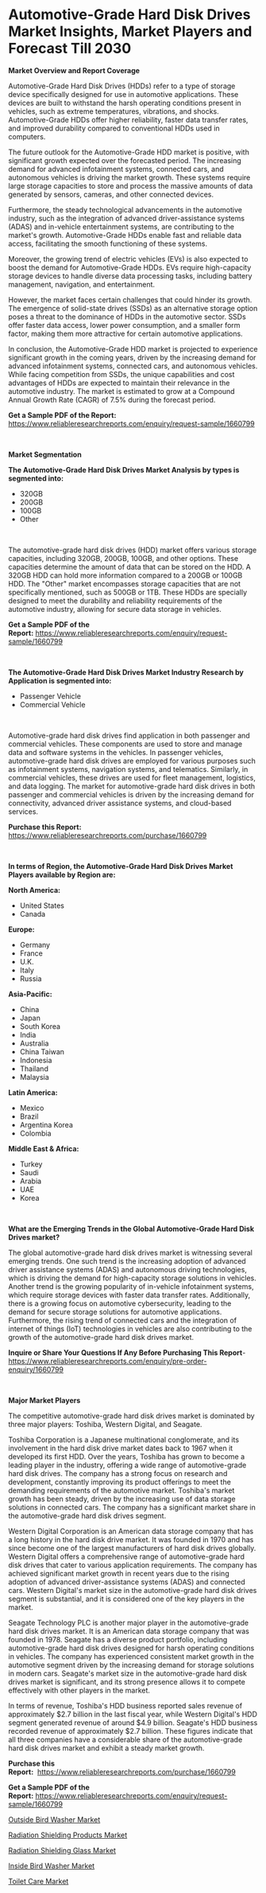 <p><h1>Automotive-Grade Hard Disk Drives Market Insights, Market Players and Forecast Till 2030</h1></p><p><strong>Market Overview and Report Coverage</strong></p>
<p><p>Automotive-Grade Hard Disk Drives (HDDs) refer to a type of storage device specifically designed for use in automotive applications. These devices are built to withstand the harsh operating conditions present in vehicles, such as extreme temperatures, vibrations, and shocks. Automotive-Grade HDDs offer higher reliability, faster data transfer rates, and improved durability compared to conventional HDDs used in computers.</p><p>The future outlook for the Automotive-Grade HDD market is positive, with significant growth expected over the forecasted period. The increasing demand for advanced infotainment systems, connected cars, and autonomous vehicles is driving the market growth. These systems require large storage capacities to store and process the massive amounts of data generated by sensors, cameras, and other connected devices.</p><p>Furthermore, the steady technological advancements in the automotive industry, such as the integration of advanced driver-assistance systems (ADAS) and in-vehicle entertainment systems, are contributing to the market's growth. Automotive-Grade HDDs enable fast and reliable data access, facilitating the smooth functioning of these systems.</p><p>Moreover, the growing trend of electric vehicles (EVs) is also expected to boost the demand for Automotive-Grade HDDs. EVs require high-capacity storage devices to handle diverse data processing tasks, including battery management, navigation, and entertainment.</p><p>However, the market faces certain challenges that could hinder its growth. The emergence of solid-state drives (SSDs) as an alternative storage option poses a threat to the dominance of HDDs in the automotive sector. SSDs offer faster data access, lower power consumption, and a smaller form factor, making them more attractive for certain automotive applications.</p><p>In conclusion, the Automotive-Grade HDD market is projected to experience significant growth in the coming years, driven by the increasing demand for advanced infotainment systems, connected cars, and autonomous vehicles. While facing competition from SSDs, the unique capabilities and cost advantages of HDDs are expected to maintain their relevance in the automotive industry. The market is estimated to grow at a Compound Annual Growth Rate (CAGR) of 7.5% during the forecast period.</p></p>
<p><strong>Get a Sample PDF of the Report:</strong> <a href="https://www.reliableresearchreports.com/enquiry/request-sample/1660799">https://www.reliableresearchreports.com/enquiry/request-sample/1660799</a></p>
<p>&nbsp;</p>
<p><strong>Market Segmentation</strong></p>
<p><strong>The Automotive-Grade Hard Disk Drives Market Analysis by types is segmented into:</strong></p>
<p><ul><li>320GB</li><li>200GB</li><li>100GB</li><li>Other</li></ul></p>
<p>&nbsp;</p>
<p><p>The automotive-grade hard disk drives (HDD) market offers various storage capacities, including 320GB, 200GB, 100GB, and other options. These capacities determine the amount of data that can be stored on the HDD. A 320GB HDD can hold more information compared to a 200GB or 100GB HDD. The "Other" market encompasses storage capacities that are not specifically mentioned, such as 500GB or 1TB. These HDDs are specially designed to meet the durability and reliability requirements of the automotive industry, allowing for secure data storage in vehicles.</p></p>
<p><strong>Get a Sample PDF of the Report:</strong>&nbsp;<a href="https://www.reliableresearchreports.com/enquiry/request-sample/1660799">https://www.reliableresearchreports.com/enquiry/request-sample/1660799</a></p>
<p>&nbsp;</p>
<p><strong>The Automotive-Grade Hard Disk Drives Market Industry Research by Application is segmented into:</strong></p>
<p><ul><li>Passenger Vehicle</li><li>Commercial Vehicle</li></ul></p>
<p>&nbsp;</p>
<p><p>Automotive-grade hard disk drives find application in both passenger and commercial vehicles. These components are used to store and manage data and software systems in the vehicles. In passenger vehicles, automotive-grade hard disk drives are employed for various purposes such as infotainment systems, navigation systems, and telematics. Similarly, in commercial vehicles, these drives are used for fleet management, logistics, and data logging. The market for automotive-grade hard disk drives in both passenger and commercial vehicles is driven by the increasing demand for connectivity, advanced driver assistance systems, and cloud-based services.</p></p>
<p><strong>Purchase this Report:</strong>&nbsp; <a href="https://www.reliableresearchreports.com/purchase/1660799">https://www.reliableresearchreports.com/purchase/1660799</a></p>
<p>&nbsp;</p>
<p><strong>In terms of Region, the Automotive-Grade Hard Disk Drives Market Players available by Region are:</strong></p>
<p>
    <p> <strong> North America: </strong>
        <ul>
            <li>United States</li>
            <li>Canada</li>
        </ul>
        </p> 
    <p> <strong> Europe: </strong>
        <ul>
            <li>Germany</li>
            <li>France</li>
            <li>U.K.</li>
            <li>Italy</li>
            <li>Russia</li>
        </ul>
        </p> 
    <p> <strong> Asia-Pacific: </strong>
        <ul>
            <li>China</li>
            <li>Japan</li>
            <li>South Korea</li>
            <li>India</li>
            <li>Australia</li>
            <li>China Taiwan</li>
            <li>Indonesia</li>
            <li>Thailand</li>
            <li>Malaysia</li>
        </ul>
        </p> 
    <p> <strong> Latin America: </strong>
        <ul>
            <li>Mexico</li>
            <li>Brazil</li>
            <li>Argentina Korea</li>
            <li>Colombia</li>
        </ul>
        </p> 
    <p> <strong> Middle East & Africa: </strong>
        <ul>
            <li>Turkey</li>
            <li>Saudi</li>
            <li>Arabia</li>
            <li>UAE</li>
            <li>Korea</li>
        </ul>
    </p>
    </p>
<p>&nbsp;</p>
<p><strong>What are the Emerging Trends in the Global Automotive-Grade Hard Disk Drives market?</strong></p>
<p><p>The global automotive-grade hard disk drives market is witnessing several emerging trends. One such trend is the increasing adoption of advanced driver assistance systems (ADAS) and autonomous driving technologies, which is driving the demand for high-capacity storage solutions in vehicles. Another trend is the growing popularity of in-vehicle infotainment systems, which require storage devices with faster data transfer rates. Additionally, there is a growing focus on automotive cybersecurity, leading to the demand for secure storage solutions for automotive applications. Furthermore, the rising trend of connected cars and the integration of internet of things (IoT) technologies in vehicles are also contributing to the growth of the automotive-grade hard disk drives market.</p></p>
<p><strong>Inquire or Share Your Questions If Any Before Purchasing This Report</strong>- <a href="https://www.reliableresearchreports.com/enquiry/pre-order-enquiry/1660799">https://www.reliableresearchreports.com/enquiry/pre-order-enquiry/1660799</a></p>
<p>&nbsp;</p>
<p><strong>Major Market Players</strong></p>
<p><p>The competitive automotive-grade hard disk drives market is dominated by three major players: Toshiba, Western Digital, and Seagate. </p><p>Toshiba Corporation is a Japanese multinational conglomerate, and its involvement in the hard disk drive market dates back to 1967 when it developed its first HDD. Over the years, Toshiba has grown to become a leading player in the industry, offering a wide range of automotive-grade hard disk drives. The company has a strong focus on research and development, constantly improving its product offerings to meet the demanding requirements of the automotive market. Toshiba's market growth has been steady, driven by the increasing use of data storage solutions in connected cars. The company has a significant market share in the automotive-grade hard disk drives segment.</p><p>Western Digital Corporation is an American data storage company that has a long history in the hard disk drive market. It was founded in 1970 and has since become one of the largest manufacturers of hard disk drives globally. Western Digital offers a comprehensive range of automotive-grade hard disk drives that cater to various application requirements. The company has achieved significant market growth in recent years due to the rising adoption of advanced driver-assistance systems (ADAS) and connected cars. Western Digital's market size in the automotive-grade hard disk drives segment is substantial, and it is considered one of the key players in the market.</p><p>Seagate Technology PLC is another major player in the automotive-grade hard disk drives market. It is an American data storage company that was founded in 1978. Seagate has a diverse product portfolio, including automotive-grade hard disk drives designed for harsh operating conditions in vehicles. The company has experienced consistent market growth in the automotive segment driven by the increasing demand for storage solutions in modern cars. Seagate's market size in the automotive-grade hard disk drives market is significant, and its strong presence allows it to compete effectively with other players in the market.</p><p>In terms of revenue, Toshiba's HDD business reported sales revenue of approximately $2.7 billion in the last fiscal year, while Western Digital's HDD segment generated revenue of around $4.9 billion. Seagate's HDD business recorded revenue of approximately $2.7 billion. These figures indicate that all three companies have a considerable share of the automotive-grade hard disk drives market and exhibit a steady market growth.</p></p>
<p><strong>Purchase this Report:</strong>&nbsp;&nbsp;<a href="https://www.reliableresearchreports.com/purchase/1660799">https://www.reliableresearchreports.com/purchase/1660799</a></p>
<p></p>
<p><strong>Get a Sample PDF of the Report:</strong>&nbsp;<a href="https://www.reliableresearchreports.com/enquiry/request-sample/1660799">https://www.reliableresearchreports.com/enquiry/request-sample/1660799</a></p>
<p><p><a href="https://github.com/Chiragrp24/Market-Research-Report-List-1/blob/main/outside-bird-washer-market.md">Outside Bird Washer Market</a></p><p><a href="https://medium.com/@daveblock1987/radiation-shielding-products-market-size-cagr-trends-2024-2030-74b3a291260b">Radiation Shielding Products Market</a></p><p><a href="https://medium.com/@jewelmohr/radiation-shielding-glass-market-insights-into-market-cagr-market-trends-and-growth-strategies-415742ddf118">Radiation Shielding Glass Market</a></p><p><a href="https://github.com/YashRP12/Market-Research-Report-List-1/blob/main/inside-bird-washer-market.md">Inside Bird Washer Market</a></p><p><a href="https://www.linkedin.com/pulse/toilet-care-market-research-report-provides-thorough-industry-15gxe/">Toilet Care Market</a></p></p>